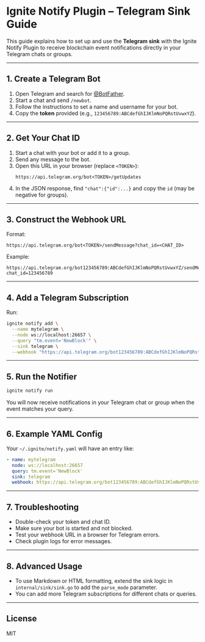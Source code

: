 # Ignite Notify Plugin – Telegram Sink Guide

This guide explains how to set up and use the **Telegram sink** with the Ignite Notify Plugin to receive blockchain event notifications directly in your Telegram chats or groups.

---

## 1. Create a Telegram Bot

1. Open Telegram and search for [@BotFather](https://t.me/botfather).
2. Start a chat and send `/newbot`.
3. Follow the instructions to set a name and username for your bot.
4. Copy the **token** provided (e.g., `123456789:ABCdefGhIJKlmNoPQRstUvwxYZ`).

---

## 2. Get Your Chat ID

1. Start a chat with your bot or add it to a group.
2. Send any message to the bot.
3. Open this URL in your browser (replace `<TOKEN>`):
   ```
   https://api.telegram.org/bot<TOKEN>/getUpdates
   ```
4. In the JSON response, find `"chat":{"id":...}` and copy the `id` (may be negative for groups).

---

## 3. Construct the Webhook URL

Format:
```
https://api.telegram.org/bot<TOKEN>/sendMessage?chat_id=<CHAT_ID>
```
Example:
```
https://api.telegram.org/bot123456789:ABCdefGhIJKlmNoPQRstUvwxYZ/sendMessage?chat_id=123456789
```

---

## 4. Add a Telegram Subscription

Run:
```sh
ignite notify add \
  --name mytelegram \
  --node ws://localhost:26657 \
  --query "tm.event='NewBlock'" \
  --sink telegram \
  --webhook "https://api.telegram.org/bot123456789:ABCdefGhIJKlmNoPQRstUvwxYZ/sendMessage?chat_id=123456789"
```

---

## 5. Run the Notifier

```sh
ignite notify run
```
You will now receive notifications in your Telegram chat or group when the event matches your query.

---

## 6. Example YAML Config

Your `~/.ignite/notify.yaml` will have an entry like:
```yaml
- name: mytelegram
  node: ws://localhost:26657
  query: tm.event='NewBlock'
  sink: telegram
  webhook: https://api.telegram.org/bot123456789:ABCdefGhIJKlmNoPQRstUvwxYZ/sendMessage?chat_id=123456789
```

---

## 7. Troubleshooting

- Double-check your token and chat ID.
- Make sure your bot is started and not blocked.
- Test your webhook URL in a browser for Telegram errors.
- Check plugin logs for error messages.

---

## 8. Advanced Usage

- To use Markdown or HTML formatting, extend the sink logic in `internal/sink/sink.go` to add the `parse_mode` parameter.
- You can add more Telegram subscriptions for different chats or queries.

---

## License
MIT
